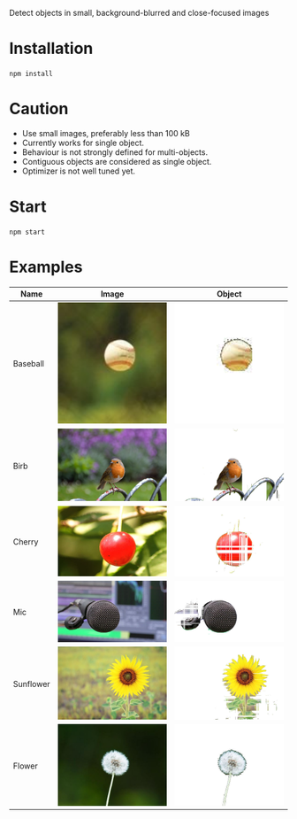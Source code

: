 Detect objects in small, background-blurred and close-focused images
# Installation
`npm install`
# Caution
- Use small images, preferably less than 100 kB
- Currently works for single object.
- Behaviour is not strongly defined for multi-objects.
- Contiguous objects are considered as single object.
- Optimizer is not well tuned yet.
# Start
`npm start`
# Examples


Name|Image|Object
-|-|-
Baseball|<img src="./img/baseball.jpg" width="200" />|<img src="./examples/baseball.jpg" width="200">
Birb|<img src="./img/birb.jpg" width="200" />|<img src="./examples/birb.jpg" width="200">
Cherry|<img src="./img/cherry.jpg" width="200" />|<img src="./examples/cherry.jpg" width="200">
Mic|<img src="./img/mic.jpg" width="200" />|<img src="./examples/mic.jpg" width="200">
Sunflower|<img src="./img/sunflower.jpg" width="200" />|<img src="./examples/sunflower.jpg" width="200">
Flower|<img src="./img/flower.jpg" width="200" />|<img src="./examples/flower.jpg" width="200">